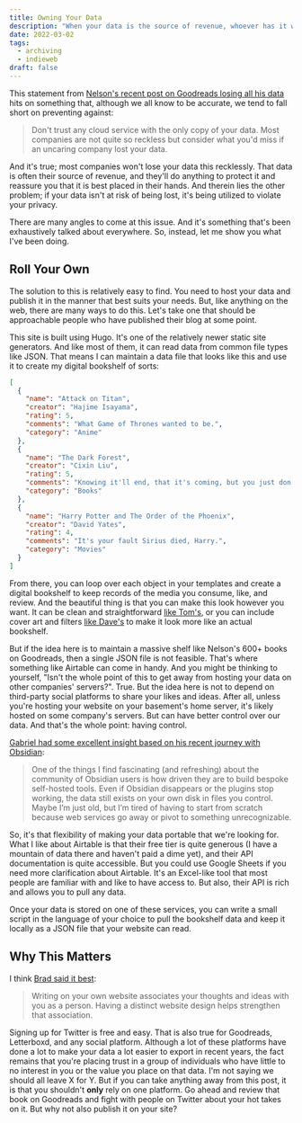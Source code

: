 ```yaml
---
title: Owning Your Data
description: "When your data is the source of revenue, whoever has it will do anything to protect it and reassure you that it is best placed in their hands. But when it isn't at risk of being lost, it's being utilized to violate your privacy."
date: 2022-03-02
tags:
  - archiving
  - indieweb
draft: false
---
```


This statement from [Nelson's recent post on Goodreads losing all his data](https://www.somebits.com/weblog/tech/bad/goodreads-lost-all-my-data.html) hits on something that, although we all know to be accurate, we tend to fall short on preventing against:

> Don't trust any cloud service with the only copy of your data. Most companies are not quite so reckless but consider what you'd miss if an uncaring company lost your data.

And it's true; most companies won't lose your data this recklessly. That data is often their source of revenue, and they'll do anything to protect it and reassure you that it is best placed in their hands. And therein lies the other problem; if your data isn't at risk of being lost, it's being utilized to violate your privacy.

There are many angles to come at this issue. And it's something that's been exhaustively talked about everywhere. So, instead, let me show you what I've been doing.

## Roll Your Own
The solution to this is relatively easy to find. You need to host your data and publish it in the manner that best suits your needs. But, like anything on the web, there are many ways to do this. Let's take one that should be approachable people who have published their blog at some point.

This site is built using Hugo. It's one of the relatively newer static site generators. And like most of them, it can read data from common file types like JSON. That means I can maintain a data file that looks like this and use it to create my digital bookshelf of sorts:

```json
[
  {
    "name": "Attack on Titan",
    "creator": "Hajime Isayama",
    "rating": 5,
    "comments": "What Game of Thrones wanted to be.",
    "category": "Anime"
  },
  {
    "name": "The Dark Forest",
    "creator": "Cixin Liu",
    "rating": 5,
    "comments": "Knowing it'll end, that it's coming, but you just don't know when. The anxiety eats away at you until you destroy yourself.",
    "category": "Books"
  },
  {
    "name": "Harry Potter and The Order of the Phoenix",
    "creator": "David Yates",
    "rating": 4,
    "comments": "It's your fault Sirius died, Harry.",
    "category": "Movies"
  }
]
```

From there, you can loop over each object in your templates and create a digital bookshelf to keep records of the media you consume, like, and review. And the beautiful thing is that you can make this look however you want. It can be clean and straightforward [like Tom's](https://macwright.com/reading/), or you can include cover art and filters [like Dave's](https://daverupert.com/bookshelf) to make it look more like an actual bookshelf.

But if the idea here is to maintain a massive shelf like Nelson's 600+ books on Goodreads, then a single JSON file is not feasible. That's where something like Airtable can come in handy. And you might be thinking to yourself, "Isn't the whole point of this to get away from hosting your data on other companies' servers?". True. But the idea here is not to depend on third-party social platforms to share your likes and ideas. After all, unless you're hosting your website on your basement's home server, it's likely hosted on some company's servers. But can have better control over our data. And that's the whole point: having control.

[Gabriel had some excellent insight based on his recent journey with Obsidian](https://www.macdrifter.com/2022/03/roll-your-own.html?utm_source=dlvr.it&utm_medium=twitter):

> One of the things I find fascinating (and refreshing) about the community of Obsidian users is how driven they are to build bespoke self-hosted tools. Even if Obsidian disappears or the plugins stop working, the data still exists on your own disk in files you control. Maybe I’m just old, but I’m tired of having to start from scratch because web services go away or pivot to something unrecognizable.

So, it's that flexibility of making your data portable that we're looking for. What I like about Airtable is that their free tier is quite generous (I have a mountain of data there and haven't paid a dime yet), and their API documentation is quite accessible. But you could use Google Sheets if you need more clarification about Airtable. It's an Excel-like tool that most people are familiar with and like to have access to. But also, their API is rich and allows you to pull any data.

Once your data is stored on one of these services, you can write a small script in the language of your choice to pull the bookshelf data and keep it locally as a JSON file that your website can read.

## Why This Matters
I think [Brad said it best](https://bradfrost.com/blog/post/write-on-your-own-website/):

> Writing on your own website associates your thoughts and ideas with you as a person. Having a distinct website design helps strengthen that association.

Signing up for Twitter is free and easy. That is also true for Goodreads, Letterboxd, and any social platform. Although a lot of these platforms have done a lot to make your data a lot easier to export in recent years, the fact remains that you're placing trust in a group of individuals who have little to no interest in you or the value you place on that data. I'm not saying we should all leave X for Y. But if you can take anything away from this post, it is that you shouldn't **only** rely on one platform. Go ahead and review that book on Goodreads and fight with people on Twitter about your hot takes on it. But why not also publish it on your site?